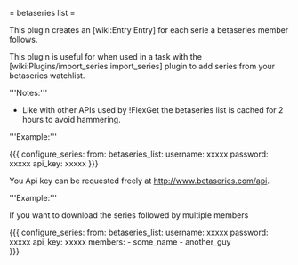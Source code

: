 = betaseries list =

This plugin creates an [wiki:Entry Entry] for each serie a betaseries member follows.

This plugin is useful for when used in a task with the [wiki:Plugins/import_series import_series] plugin to add series from your betaseries watchlist.

'''Notes:''' 

 * Like with other APIs used by !FlexGet the betaseries list is cached for 2 hours to avoid hammering.

'''Example:'''

{{{
configure_series:
  from:
    betaseries_list:
      username: xxxxx
      password: xxxxx
      api_key: xxxxx
}}}

You Api key can be requested freely at http://www.betaseries.com/api.

'''Example:'''

If you want to download the series followed by multiple members

{{{
configure_series:
  from:
    betaseries_list:
      username: xxxxx
      password: xxxxx
      api_key: xxxxx
      members:
        - some_name
        - another_guy            
}}}
